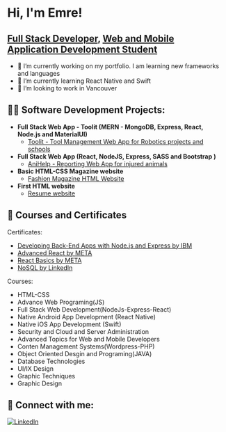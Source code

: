 <h1>Hi, I'm Emre! <br/></h1> <h2><a href="https://github.com/eemraydin">Full Stack Developer</a>, <a href="https://www.linkedin.com/in/eemraydin/">Web and Mobile Application Development Student</a></h2>

- 🔭 I’m currently working on my portfolio. I am learning new frameworks and languages
- 🌱 I’m currently learning React Native and Swift
- 👯 I’m looking to work in Vancouver

<h2>👨‍💻 Software Development Projects:</h2>

- <b>Full Stack Web App - Toolit (MERN - MongoDB, Express, React, Node.js and MaterialUI) </b>
  - [Toolit - Tool Management Web App for Robotics projects and schools](https://github.com/eemraydin/Toolit-ToolManagement)
- <b>Full Stack Web App (React, NodeJS, Express, SASS and Bootstrap )</b>
  - [AniHelp - Reporting Web App for injured animals](https://github.com/eemraydin/AniHelp-GroupProject)
- <b>Basic HTML-CSS Magazine website</b>
  - [Fashion Magazine HTML Website](https://github.com/eemraydin/HTMLMagazineProject)
- <b>First HTML website</b>
  - [Resume website](https://github.com/eemraydin/FirstProject)

<h2>💼 Courses and Certificates </h2>

Certificates:
- [Developing Back-End Apps with Node.js and Express by IBM ](https://www.coursera.org/account/accomplishments/verify/4UQ43MXDJC8H)
- [Advanced React by META](https://www.coursera.org/account/accomplishments/verify/EWQC4CYP3KWA)
- [React Basics by META](https://www.coursera.org/account/accomplishments/verify/LY8A9ZPGFL62)
- [NoSQL by LinkedIn](https://www.linkedin.com/learning/certificates/603a3a9eb75da3d07c5fbd44fe7420b917c44ed3d317297aee1bbd325098aca1?u=57075641)

Courses:
- HTML-CSS
- Advance Web Programing(JS)
- Full Stack Web Development(NodeJs-Express-React)
- Native Android App Development (React Native)
- Native iOS App Development (Swift)
- Security and Cloud and Server Administration
- Advanced Topics for Web and Mobile Developers
- Conten Management Systems(Wordpress-PHP)
- Object Oriented Desgin and Programing(JAVA)
- Database Technologies
- UI/IX Design
- Graphic Techniques
- Graphic Design

<h2> 🤳 Connect with me:</h2>

[![LinkedIn](https://img.shields.io/badge/-LinkedIn-blue?style=flat-square&logo=linkedin&logoColor=white)][linkedin]

[linkedin]: https://linkedin.com/in/eemraydin




